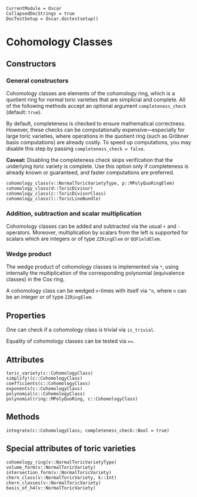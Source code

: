 ```@meta
CurrentModule = Oscar
CollapsedDocStrings = true
DocTestSetup = Oscar.doctestsetup()
```


# Cohomology Classes


## Constructors

### General constructors

Cohomology classes are elements of the cohomology ring, which is a quotient ring for normal toric varieties that
are simplicial and complete. All of the following methods accept an optional argument `completeness_check`
(default: `true`).  

By default, completeness is checked to ensure mathematical correctness. However, these checks can be computationally
expensive—especially for large toric varieties, where operations in the quotient ring (such as Gröbner basis
computations) are already costly. To speed up computations, you may disable this step by passing
`completeness_check = false`.

**Caveat:** Disabling the completeness check skips verification that the underlying toric variety is complete.
Use this option only if completeness is already known or guaranteed, and faster computations are preferred.

```@docs
cohomology_class(v::NormalToricVarietyType, p::MPolyQuoRingElem)
cohomology_class(d::ToricDivisor)
cohomology_class(c::ToricDivisorClass)
cohomology_class(l::ToricLineBundle)
```

### Addition, subtraction and scalar multiplication

Cohomology classes can be added and subtracted via the usual `+` and `-`
operators. Moreover, multiplication by scalars from the left is supported
for scalars which are integers or of type `ZZRingElem` or `QQFieldElem`.

### Wedge product

The wedge product of cohomology classes is implemented via `*`, 
using internally the multiplication of the corresponding polynomial 
(equivalence classes) in the Cox ring.

A cohomology class can be wedged `n`-times with itself via `^n`,
where `n` can be an integer or of type `ZZRingElem`.


## Properties

One can check if a cohomology class is trivial via `is_trivial`.

Equality of cohomology classes can be tested via `==`.


## Attributes

```@docs
toric_variety(c::CohomologyClass)
simplify!(c::CohomologyClass)
coefficients(c::CohomologyClass)
exponents(c::CohomologyClass)
polynomial(c::CohomologyClass)
polynomial(ring::MPolyQuoRing, c::CohomologyClass)
```


## Methods

```@docs
integrate(c::CohomologyClass; completeness_check::Bool = true)
```


## Special attributes of toric varieties

```@docs
cohomology_ring(v::NormalToricVarietyType)
volume_form(v::NormalToricVariety)
intersection_form(v::NormalToricVariety)
chern_class(v::NormalToricVariety, k::Int)
chern_classes(v::NormalToricVariety)
basis_of_h4(v::NormalToricVariety)
```
